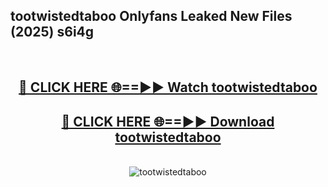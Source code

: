 <h2>tootwistedtaboo Onlyfans Leaked New Files (2025) s6i4g</h2>
<br>
<div align="center">
<h2><a href="https://mediafiles.top/tootwistedtaboo&ref=git" rel="nofollow">🔴 CLICK HERE 🌐==►► Watch tootwistedtaboo</a></h2>
<h2><a href="https://mediafiles.top/tootwistedtaboo&ref=git" rel="nofollow">🔴 CLICK HERE 🌐==►► Download tootwistedtaboo</a></h2>
<br>
<a href="https://mediafiles.top/tootwistedtaboo&ref=git" rel="nofollow" data-target="animated-image.originalLink"><img src="https://i.ibb.co.com/xMMVF88/686577567.gif" alt="tootwistedtaboo" style="max-width: 100%; display: inline-block;" data-target="animated-image.originalImage"></a>
</div>
<br>
<br>